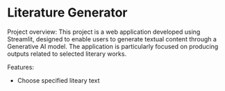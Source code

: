 <h1>Literature Generator</h1>

Project overview:  This project is a web application developed using Streamlit, designed to enable users to generate textual content through a Generative AI model. The application is particularly focused on producing outputs related to selected literary works.

Features: 
* Choose specified liteary text 
